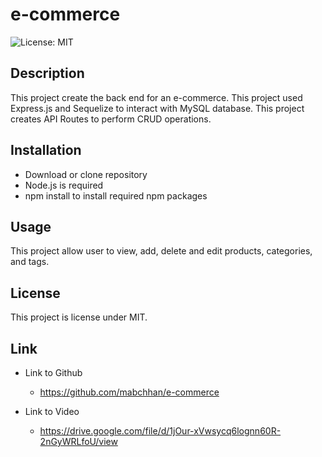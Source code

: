# e-commerce

![License: MIT](https://img.shields.io/badge/License-MIT-yellow.svg)

## Description

This project create the back end for an e-commerce. This project used Express.js and Sequelize to interact with MySQL database. This project creates API Routes to perform CRUD operations.

## Installation

- Download or clone repository
- Node.js is required
- npm install to install required npm packages

## Usage

This project allow user to view, add, delete and edit products, categories, and tags.

## License

This project is license under MIT.

## Link

- Link to Github

  - https://github.com/mabchhan/e-commerce

- Link to Video

  - https://drive.google.com/file/d/1jOur-xVwsycq6lognn60R-2nGyWRLfoU/view
